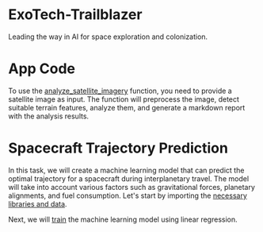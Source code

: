 # ExoTech-Trailblazer
Leading the way in AI for space exploration and colonization.

# App Code 

To use the [analyze_satellite_imagery](app.py)  function, you need to provide a satellite image as input. The function will preprocess the image, detect suitable terrain features, analyze them, and generate a markdown report with the analysis results.

# Spacecraft Trajectory Prediction 

In this task, we will create a machine learning model that can predict the optimal trajectory for a spacecraft during interplanetary travel. The model will take into account various factors such as gravitational forces, planetary alignments, and fuel consumption. Let's start by importing the [necessary libraries and data](necessary_libraries_and_data.py).

Next, we will [train](train_the_model.py) the machine learning model using linear regression.
